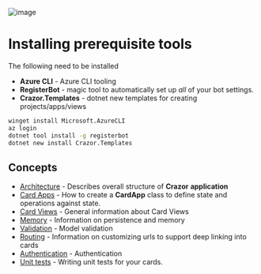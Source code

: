 

![image](https://user-images.githubusercontent.com/17789481/197238565-e3f895d0-6def-4d41-aba2-721d5432b1ef.png)

# Installing prerequisite tools

The following need to be installed

* **Azure CLI** - Azure CLI tooling
* **RegisterBot** - magic tool to automatically set up *all* of your bot settings.
* **Crazor.Templates** - dotnet new templates for creating projects/apps/views 

```cmd
winget install Microsoft.AzureCLI
az login
dotnet tool install -g registerbot
dotnet new install Crazor.Templates
```

## Concepts

* [Architecture](docs/Architecture.md) - Describes overall structure of  **Crazor** **application**
* [Card Apps](docs/CardApp.md) - How to create a **CardApp** class to define state and operations against state.
* [Card Views](docs/CardView.md) - General information about Card Views
* [Memory](docs/Memory.md) - Information on persistence and memory 
* [Validation](docs/Validation.md) - Model validation
* [Routing](docs/RoutingCards.md) - Information on customizing urls to support deep linking into cards
* [Authentication](docs/authentication.md) - Authentication
* [Unit tests](docs/UnitTests.md) - Writing unit tests for your cards.

